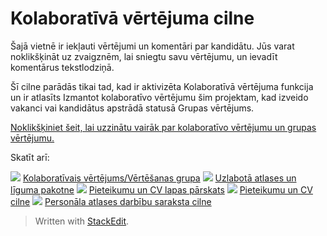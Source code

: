 
# Kolaboratīvā vērtējuma cilne

Šajā vietnē ir iekļauti vērtējumi un komentāri par kandidātu. Jūs varat noklikšķināt uz zvaigznēm, lai sniegtu savu vērtējumu, un ievadīt komentārus tekstlodziņā.

Šī cilne parādās tikai tad, kad ir aktivizēta Kolaboratīvā vērtējuma funkcija un ir atlasīts  Izmantot kolaboratīvo vērtējumu šim projektam, kad izveido vakanci vai kandidātus apstrādā statusā  Grupas vērtējums.

[Noklikšķiniet šeit, lai uzzinātu vairāk par kolaboratīvo vērtējumu un grupas vērtējumu.](collaborative_rating_panel_review.htm)

Skatīt arī:

![](../Resources/Images/icon-document-link.png)  [Kolaboratīvais vērtējums/Vērtēšanas grupa](collaborative_rating_panel_review.htm)
![](../Resources/Images/icon-document-link.png)  [Uzlabotā atlases un līguma pakotne](advanced_selection_and_contraction_pack.htm)
![](../Resources/Images/icon-document-link.png)  [Pieteikumu un CV lapas pārskats](application_and_cv_page_overview.htm)
![](../Resources/Images/icon-document-link.png)  [Pieteikumu un CV cilne](application_and_cv_tab.htm)
![](../Resources/Images/icon-document-link.png)  [Personāla atlases darbību saraksta cilne](recruitment_activities_list_tab.htm)

> Written with [StackEdit](https://stackedit.io/).
<!--stackedit_data:
eyJoaXN0b3J5IjpbLTE0ODcxOTQwMTldfQ==
-->